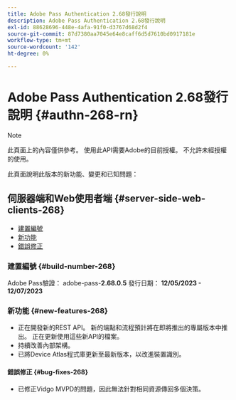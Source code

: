 ```yaml
---
title: Adobe Pass Authentication 2.68發行說明
description: Adobe Pass Authentication 2.68發行說明
exl-id: 88628696-448e-4afa-91f0-d3767d68d2f4
source-git-commit: 87d7380aa7045e64e8caff6d5d7610bd0917181e
workflow-type: tm+mt
source-wordcount: '142'
ht-degree: 0%

---
```


# Adobe Pass Authentication 2.68發行說明 {#authn-268-rn}

>[!NOTE]
>
>此頁面上的內容僅供參考。 使用此API需要Adobe的目前授權。 不允許未經授權的使用。

此頁面說明此版本的新功能、變更和已知問題：

## 伺服器端和Web使用者端 {#server-side-web-clients-268}

* [建置編號](#build-number-268)
* [新功能](#new-features-268)
* [錯誤修正](#bug-fixes-268)

### 建置編號 {#build-number-268}

Adobe Pass驗證： adobe-pass-**2.68.0.5**
發行日期： **12/05/2023 - 12/07/2023**

### 新功能 {#new-features-268}

* 正在開發新的REST API。 新的端點和流程預計將在即將推出的專屬版本中推出。 正在更新使用這些新API的檔案。
* 持續改善內部架構。
* 已將Device Atlas程式庫更新至最新版本，以改進裝置識別。

#### 錯誤修正 {#bug-fixes-268}

* 已修正Vidgo MVPD的問題，因此無法針對相同資源傳回多個決策。
